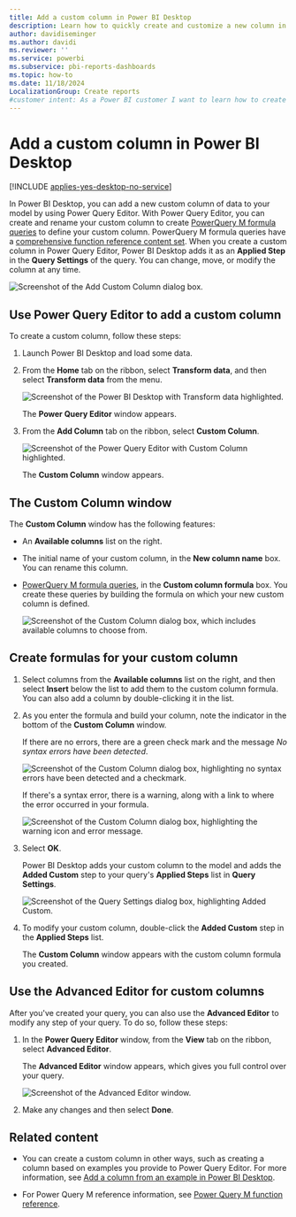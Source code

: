 ```yaml
---
title: Add a custom column in Power BI Desktop
description: Learn how to quickly create and customize a new column in Power BI Desktop using Power Query Editor, including step-by-step instructions and examples.
author: davidiseminger
ms.author: davidi
ms.reviewer: ''
ms.service: powerbi
ms.subservice: pbi-reports-dashboards
ms.topic: how-to
ms.date: 11/18/2024
LocalizationGroup: Create reports
#customer intent: As a Power BI customer I want to learn how to create and customize new columns using Power Query Editor.
---
```

# Add a custom column in Power BI Desktop

[!INCLUDE [applies-yes-desktop-no-service](../includes/applies-yes-desktop-no-service.md)]

In Power BI Desktop, you can add a new custom column of data to your model by using Power Query Editor. With Power Query Editor, you can create and rename your custom column to create [PowerQuery M formula queries](/powerquery-m/quick-tour-of-the-power-query-m-formula-language) to define your custom column. PowerQuery M formula queries have a [comprehensive function reference content set](/powerquery-m/power-query-m-function-reference).
When you create a custom column in Power Query Editor, Power BI Desktop adds it as an **Applied Step** in the **Query Settings** of the query. You can change, move, or modify the column at any time.

![Screenshot of the Add Custom Column dialog box.](media/desktop-add-custom-column/add-custom-column_01.png)

## Use Power Query Editor to add a custom column

To create a custom column, follow these steps:

1. Launch Power BI Desktop and load some data.

2. From the **Home** tab on the ribbon, select **Transform data**, and then select **Transform data** from the menu.

   ![Screenshot of the Power BI Desktop with Transform data highlighted.](media/desktop-add-custom-column/add-column-from-example-02.png)

   The **Power Query Editor** window appears.

3. From the **Add Column** tab on the ribbon, select **Custom Column**.

   ![Screenshot of the Power Query Editor with Custom Column highlighted.](media/desktop-add-custom-column/add-custom-column-02.png)

   The **Custom Column** window appears.

## The Custom Column window

The **Custom Column** window has the following features:

- An **Available columns** list on the right.

- The initial name of your custom column, in the **New column name** box. You can rename this column.

- [PowerQuery M formula queries](/powerquery-m/power-query-m-function-reference), in the **Custom column formula** box. You create these queries by building the formula on which your new custom column is defined.

   ![Screenshot of the Custom Column dialog box, which includes available columns to choose from.](media/desktop-add-custom-column/add-custom-column_03.png)

## Create formulas for your custom column

1. Select columns from the **Available columns** list on the right, and then select **Insert** below the list to add them to the custom column formula. You can also add a column by double-clicking it in the list.

2. As you enter the formula and build your column, note the indicator in the bottom of the **Custom Column** window.

   If there are no errors, there are a green check mark and the message *No syntax errors have been detected*.

   ![Screenshot of the Custom Column dialog box, highlighting no syntax errors have been detected and a checkmark.](media/desktop-add-custom-column/add-custom-column_04.png)

   If there's a syntax error, there is a warning, along with a link to where the error occurred in your formula.

   ![Screenshot of the Custom Column dialog box, highlighting the warning icon and error message.](media/desktop-add-custom-column/add-custom-column_05.png)

3. Select **OK**.

   Power BI Desktop adds your custom column to the model and adds the **Added Custom** step to your query's **Applied Steps** list in **Query Settings**.

   ![Screenshot of the Query Settings dialog box, highlighting Added Custom.](media/desktop-add-custom-column/add-custom-column_06.png)

4. To modify your custom column, double-click the **Added Custom** step in the **Applied Steps** list.

   The **Custom Column** window appears with the custom column formula you created.

## Use the Advanced Editor for custom columns

After you've created your query, you can also use the **Advanced Editor** to modify any step of your query. To do so, follow these steps:

1. In the **Power Query Editor** window, from the **View** tab on the ribbon, select **Advanced Editor**.

   The **Advanced Editor** window appears, which gives you full control over your query.

   ![Screenshot of the Advanced Editor window.](media/desktop-add-custom-column/add-custom-column_07.png)
2. Make any changes and then select **Done**.

## Related content

- You can create a custom column in other ways, such as creating a column based on examples you provide to Power Query Editor. For more information, see [Add a column from an example in Power BI Desktop](desktop-add-column-from-example.md).

- For Power Query M reference information, see [Power Query M function reference](/powerquery-m/power-query-m-function-reference).

